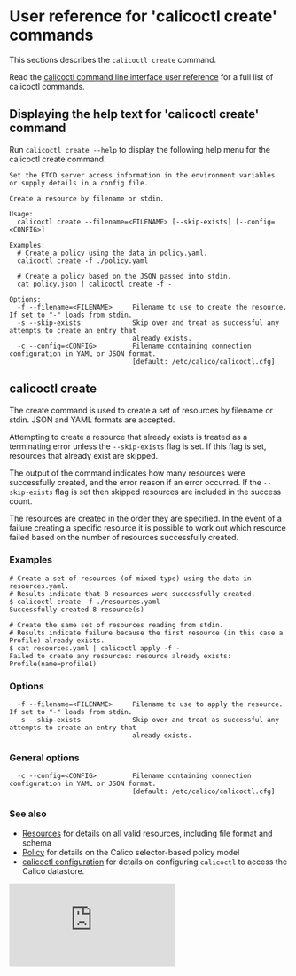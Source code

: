 # User reference for 'calicoctl create' commands

This sections describes the `calicoctl create` command.

Read the [calicoctl command line interface user reference](../calicoctl.md) 
for a full list of calicoctl commands.

## Displaying the help text for 'calicoctl create' command

Run `calicoctl create --help` to display the following help menu for the 
calicoctl create command.

```
Set the ETCD server access information in the environment variables
or supply details in a config file.

Create a resource by filename or stdin.

Usage:
  calicoctl create --filename=<FILENAME> [--skip-exists] [--config=<CONFIG>]

Examples:
  # Create a policy using the data in policy.yaml.
  calicoctl create -f ./policy.yaml

  # Create a policy based on the JSON passed into stdin.
  cat policy.json | calicoctl create -f -

Options:
  -f --filename=<FILENAME>     Filename to use to create the resource.  If set to "-" loads from stdin.
  -s --skip-exists             Skip over and treat as successful any attempts to create an entry that
                               already exists.
  -c --config=<CONFIG>         Filename containing connection configuration in YAML or JSON format.
                               [default: /etc/calico/calicoctl.cfg]
```

## calicoctl create

The create command is used to create a set of resources by filename or stdin.  JSON and
YAML formats are accepted.

Attempting to create a resource that already exists is treated as a terminating error unless the
`--skip-exists` flag is set.  If this flag is set, resources that already exist are skipped.
   
The output of the command indicates how many resources were successfully created, and the error
reason if an error occurred.  If the `--skip-exists` flag is set then skipped resources are 
included in the success count.

The resources are created in the order they are specified.  In the event of a failure
creating a specific resource it is possible to work out which resource failed based on the 
number of resources successfully created.

### Examples
```
# Create a set of resources (of mixed type) using the data in resources.yaml.
# Results indicate that 8 resources were successfully created.
$ calicoctl create -f ./resources.yaml
Successfully created 8 resource(s)

# Create the same set of resources reading from stdin.
# Results indicate failure because the first resource (in this case a Profile) already exists.
$ cat resources.yaml | calicoctl apply -f -
Failed to create any resources: resource already exists: Profile(name=profile1)
```


### Options
```
  -f --filename=<FILENAME>     Filename to use to apply the resource.  If set to "-" loads from stdin.
  -s --skip-exists             Skip over and treat as successful any attempts to create an entry that
                               already exists.
```

### General options
```
  -c --config=<CONFIG>         Filename containing connection configuration in YAML or JSON format.
                               [default: /etc/calico/calicoctl.cfg]
```

### See also
-  [Resources](../resources/README.md) for details on all valid resources, including file format
   and schema
-  [Policy](../resources/policy.md) for details on the Calico selector-based policy model
-  [calicoctl configuration](../general/config.md) for details on configuring `calicoctl` to access
   the Calico datastore.

[![Analytics](https://calico-ga-beacon.appspot.com/UA-52125893-3/libcalico-go/docs/calicoctl/commands/create.md?pixel)](https://github.com/igrigorik/ga-beacon)
